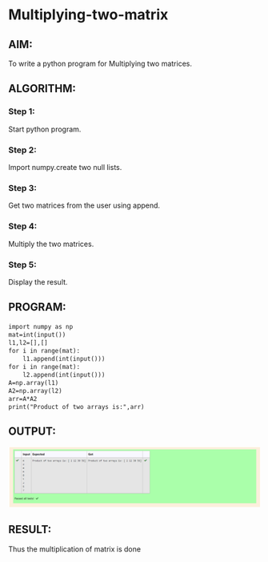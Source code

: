 # Multiplying-two-matrix

## AIM:
To write a python program for Multiplying two matrices.

## ALGORITHM:

### Step 1:
Start python program.

### Step 2:
Import numpy.create two null lists.

### Step 3:
Get two matrices from the user using append.

### Step 4:
Multiply the two matrices.

### Step 5:
Display the result.

## PROGRAM: 
```
import numpy as np
mat=int(input())
l1,l2=[],[]
for i in range(mat):
    l1.append(int(input()))
for i in range(mat):
    l2.append(int(input()))
A=np.array(l1)
A2=np.array(l2)
arr=A*A2
print("Product of two arrays is:",arr)
```
## OUTPUT:
![output](out.png)
## RESULT:
Thus the multiplication of matrix is done
